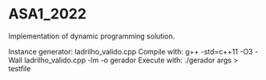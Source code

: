 # ASA1_2022

Implementation of dynamic programming solution.

Instance generator: ladrilho_valido.cpp
Compile with: g++ -std=c++11 -O3 -Wall ladrilho_valido.cpp -lm -o gerador
Execute with: ./gerador args > testfile 
